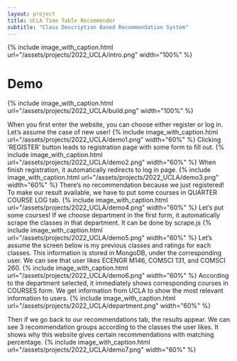 ```yaml
---
layout: project
title: UCLA Time Table Recommender
subtitle: "Class Description Based Recommendation System"
---
```

{%
	include image_with_caption.html
	url="/assets/projects/2022_UCLA/intro.png"
	width="100%"
%}

# Demo
{%
	include image_with_caption.html
	url="/assets/projects/2022_UCLA/build.png"
	width="100%"
%}

When you first enter the website, you can choose either register or log in. Let’s assume the case of new user!
{%
	include image_with_caption.html
	url="/assets/projects/2022_UCLA/demo1.png"
	width="60%"
%}
Clicking ‘REGISTER’ button leads to registration page with some form to fill out.
{%
	include image_with_caption.html
	url="/assets/projects/2022_UCLA/demo2.png"
	width="60%"
%}
When finish registration, it automatically redirects to log in page. 
{%
	include image_with_caption.html
	url="/assets/projects/2022_UCLA/demo3.png"
	width="60%"
%}
There’s no recommendation because we just registered! To make our result available, we have to put some courses in QUARTER COURSE LOG tab.
{%
	include image_with_caption.html
	url="/assets/projects/2022_UCLA/demo4.png"
	width="60%"
%}
Let’s put some courses! If we choose department in the first form, it automatically scrape the classes in that department. It can be done by scrape.js 
{%
	include image_with_caption.html
	url="/assets/projects/2022_UCLA/demo5.png"
	width="60%"
%}
Let’s assume the screen below is my previous classes and ratings for each classes. This information is stored in MongoDB, under the corresponding user. We can see that user likes ECENGR M146, COMSCI 131, and COMSCI 260.
{%
	include image_with_caption.html
	url="/assets/projects/2022_UCLA/demo6.png"
	width="60%"
%}
According to the department selected, it immediately shows corresponding courses in COURSES form. We get information from UCLA to show the most relevant information to users.
{%
	include image_with_caption.html
	url="/assets/projects/2022_UCLA/department.png"
	width="60%"
%}

Then if we go back to our recommendations tab, the results appear. We can see 3 recommendation groups according to the classes the user likes.
It shows why this website gives certain recommendations with matching percentage.
{%
	include image_with_caption.html
	url="/assets/projects/2022_UCLA/demo7.png"
	width="60%"
%}

<!-- 
**Read more in this [Medium piece](https://medium.com/@socialmachines/the-incredible-jun-a-town-that-runs-on-social-media-49d3d0d4590) and [Huffington Post article](http://www.huffingtonpost.com/william-powers/jun-twitter-social-media_b_7102780.html).**

<iframe width="560" height="315" src="https://www.youtube.com/embed/36QFcdqu-Yw" frameborder="0" allowfullscreen></iframe> -->